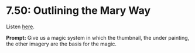 # 7.50: Outlining the Mary Way 

Listen [here](http://www.writingexcuses.com/2012/12/09/writing-excuses-7-50-outlining-the-mary-way/). 

**Prompt:** Give us a magic system in which the thumbnail, the under painting, the other imagery are the basis for the magic.